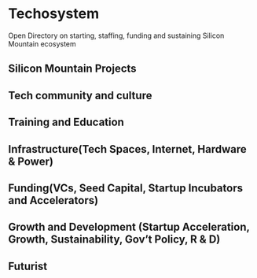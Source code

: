 # Techosystem
Open Directory on starting, staffing, funding and sustaining Silicon Mountain ecosystem

## Silicon Mountain Projects

## Tech community and culture

## Training and Education

## Infrastructure(Tech Spaces, Internet, Hardware & Power)

## Funding(VCs, Seed Capital, Startup Incubators and Accelerators)

## Growth and Development (Startup Acceleration, Growth, Sustainability, Gov’t Policy, R & D)


## Futurist

